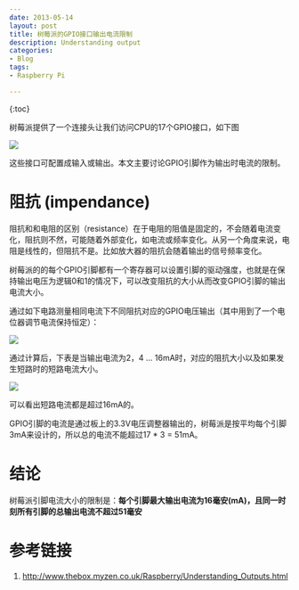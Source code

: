 ```yaml
---
date: 2013-05-14
layout: post
title: 树莓派的GPIO接口输出电流限制
description: Understanding output
categories:
- Blog
tags:
- Raspberry Pi

---
```


{:toc}

树莓派提供了一个连接头让我们访问CPU的17个GPIO接口，如下图

<img src="https://www.evernote.com/shard/s26/sh/92d52938-5bd9-46a7-9b05-478e9f30f5d7/b29dcc510983784a07472c8282330b30/deep/0/Screenshot%205/14/13%208:51%20PM.png"/>

这些接口可配置成输入或输出。本文主要讨论GPIO引脚作为输出时电流的限制。

# 阻抗 (impendance)
阻抗和和电阻的区别（resistance）在于电阻的阻值是固定的，不会随着电流变化，阻抗则不然，可能随着外部变化，如电流或频率变化。从另一个角度来说，电阻是线性的，但阻抗不是。比如放大器的阻抗会随着输出的信号频率变化。

树莓派的的每个GPIO引脚都有一个寄存器可以设置引脚的驱动强度，也就是在保持输出电压为逻辑0和1的情况下，可以改变阻抗的大小从而改变GPIO引脚的输出电流大小。

通过如下电路测量相同电流下不同阻抗对应的GPIO电压输出（其中用到了一个电位器调节电流保持恒定）：

<img src="https://www.evernote.com/shard/s26/sh/11008332-acac-4625-9b6a-963c97ec7498/1e6d153774b7e95214fe0c2bba9121d8/deep/0/Screenshot%205/14/13%2010:22%20PM.png"/>

通过计算后，下表是当输出电流为2，4 … 16mA时，对应的阻抗大小以及如果发生短路时的短路电流大小。

<img src="https://www.evernote.com/shard/s26/sh/7a411df0-56b1-4f76-bce5-54961bcfcfc7/4e46d9e28d7d01a34eb9e66ee28a5ba8/deep/0/Screenshot%205/14/13%2010:39%20PM.png"/>

可以看出短路电流都是超过16mA的。

GPIO引脚的电流是通过板上的3.3V电压调整器输出的，树莓派是按平均每个引脚3mA来设计的，所以总的电流不能超过17 * 3 = 51mA。

# 结论

树莓派引脚电流大小的限制是：**每个引脚最大输出电流为16毫安(mA)，且同一时刻所有引脚的总输出电流不超过51毫安**

# 参考链接
1. http://www.thebox.myzen.co.uk/Raspberry/Understanding_Outputs.html